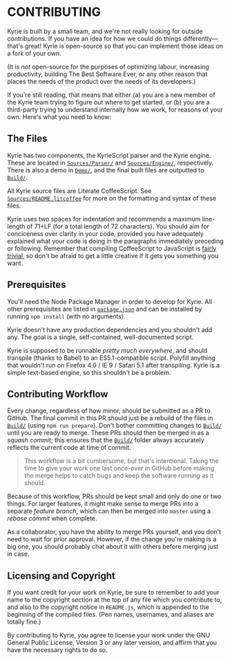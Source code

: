 #  CONTRIBUTING  #

Kyrie is built by a small team, and we're not really looking for
  outside contributions.
If you have an idea for how we could do things differently—that's
  great!
Kyrie is open-source so that you can implement those ideas on a fork of
  your own.

(It is *not* open-source for the purposes of optimizing labour,
  increasing productivity, building The Best Software Ever, or any
  other reason that places the needs of the product over the needs of
  its developers.)

If you're still reading, that means that either (a) you are a new
  member of the Kyrie team trying to figure out where to get started,
  or (b) you are a third-party trying to understand internally how we
  work, for reasons of your own.
Here's what you need to know:

##  The Files  ##

Kyrie has two components, the KyrieScript parser and the Kyrie engine.
These are located in [`Sources/Parser/`](./Sources/Parser/) and
  [`Sources/Engine/`](./Sources/Engine/), respectively.
There is also a demo in [`Demo/`](./Demo/), and the final built files
  are outputted to [`Build/`](./Build/).

All Kyrie source files are Literate CoffeeScript.
See [`Sources/README.litcoffee`](./Sources/README.litcoffee) for more
  on the formatting and syntax of these files.

Kyrie uses two spaces for indentation and recommends a maximum
  line-length of 71+LF (for a total length of 72 characters).
You should aim for conciceness over clarity in your code, provided you
  have adequately explained what your code is doing in the paragraphs
  immediately preceding or following.
Remember that compiling CoffeeScript to JavaScript is
  [fairly trivial](https://coffeescript.org/#try), so don't be afraid
  to get a little creative if it gets you something you want.

##  Prerequisites  ##

You'll need the Node Package Manager in order to develop for Kyrie.
All other prerequisites are listed in [`package.json`](./package.json)
  and can be installed by running `npm install` (with no arguments).

Kyrie doesn't have any production dependencies and you shouldn't add
  any.
The goal is a single, self-contained, well-documented script.

Kyrie is supposed to be runnable *pretty much everywhere*, and should
  transpile (thanks to Babel) to an ES5.1-compatible script.
Polyfill anything that wouldn't run on Firefox 4.0 / IE 9 / Safari 5.1
  after transpiling.
Kyrie is a simple text-based engine, so this shouldn't be a problem.

##  Contributing Workflow  ##

Every change, regardless of how minor, should be submitted as a PR to
  GitHub.
The final commit in this PR should just be a rebuild of the files in
  [`Build/`](./Build/) (using `npm run prepare`).
Don't bother committing changes to [`Build/`](./Build/) until you are
  ready to merge.
These PRs should then be merged in as a *squash commit*; this ensures
  that the [`Build/`](./Build/) folder always accurately reflects the
  current code at time of commit.

 >  This workflow is a bit cumbersome, but that's intentional.
 >  Taking the time to give your work one last once-over in GitHub
 >    before making the merge helps to catch bugs and keep the software
 >    running as it should.

Because of this workflow, PRs should be kept small and only do one or
  two things.
For larger features, it might make sense to merge PRs into a separate
  *feature branch*, which can then be merged into `master` using a
  *rebase commit* when complete.

As a collaborator, you have the ability to merge PRs yourself, and you
  don't need to wait for prior approval.
However, if the change you're making is a big one, you should probably
  chat about it with others before merging just in case.

##  Licensing and Copyright  ##

If you want credit for your work on Kyrie, be sure to remember to add
  your name to the copyright section at the top of any file which you
  contribute to, and also to the copyright notice in `README.js`, which
  is appended to the beginning of the compiled files.
(Pen names, usernames, and aliases are totally fine.)

By contributing to Kyrie, you agree to license your work under the GNU
  General Public License, Version 3 or any later version, and affirm
  that you have the necessary rights to do so.
